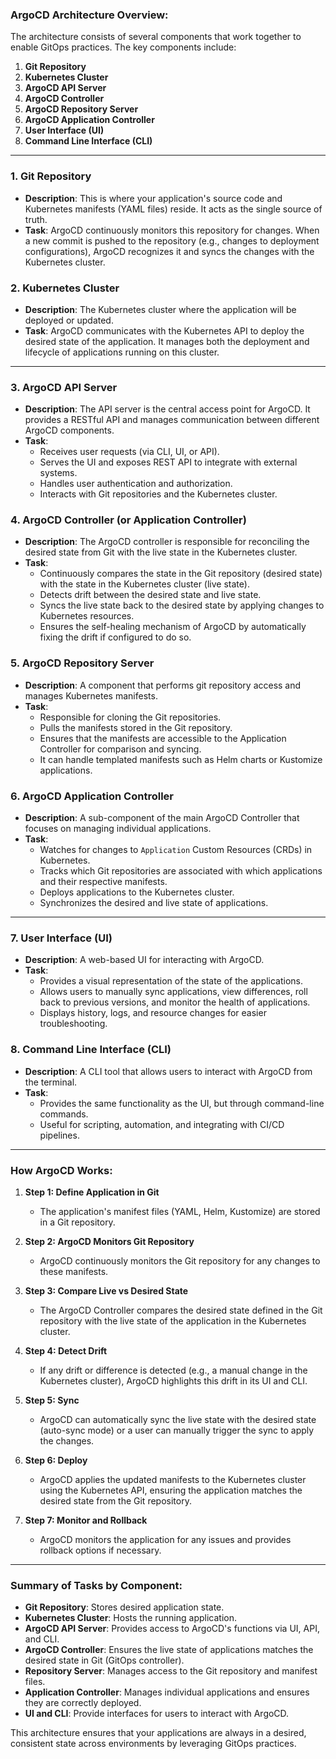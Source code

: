 ### **ArgoCD Architecture Overview:**

The architecture consists of several components that work together to enable GitOps practices. The key components include:

1. **Git Repository**
2. **Kubernetes Cluster**
3. **ArgoCD API Server**
4. **ArgoCD Controller**
5. **ArgoCD Repository Server**
6. **ArgoCD Application Controller**
7. **User Interface (UI)**
8. **Command Line Interface (CLI)**

---

### **1. Git Repository**

- **Description**: This is where your application's source code and Kubernetes manifests (YAML files) reside. It acts as the single source of truth.
- **Task**: ArgoCD continuously monitors this repository for changes. When a new commit is pushed to the repository (e.g., changes to deployment configurations), ArgoCD recognizes it and syncs the changes with the Kubernetes cluster.

### **2. Kubernetes Cluster**

- **Description**: The Kubernetes cluster where the application will be deployed or updated.
- **Task**: ArgoCD communicates with the Kubernetes API to deploy the desired state of the application. It manages both the deployment and lifecycle of applications running on this cluster.

---

### **3. ArgoCD API Server**

- **Description**: The API server is the central access point for ArgoCD. It provides a RESTful API and manages communication between different ArgoCD components.
- **Task**:
    - Receives user requests (via CLI, UI, or API).
    - Serves the UI and exposes REST API to integrate with external systems.
    - Handles user authentication and authorization.
    - Interacts with Git repositories and the Kubernetes cluster.

### **4. ArgoCD Controller (or Application Controller)**

- **Description**: The ArgoCD controller is responsible for reconciling the desired state from Git with the live state in the Kubernetes cluster.
- **Task**:
    - Continuously compares the state in the Git repository (desired state) with the state in the Kubernetes cluster (live state).
    - Detects drift between the desired state and live state.
    - Syncs the live state back to the desired state by applying changes to Kubernetes resources.
    - Ensures the self-healing mechanism of ArgoCD by automatically fixing the drift if configured to do so.

### **5. ArgoCD Repository Server**

- **Description**: A component that performs git repository access and manages Kubernetes manifests.
- **Task**:
    - Responsible for cloning the Git repositories.
    - Pulls the manifests stored in the Git repository.
    - Ensures that the manifests are accessible to the Application Controller for comparison and syncing.
    - It can handle templated manifests such as Helm charts or Kustomize applications.

### **6. ArgoCD Application Controller**

- **Description**: A sub-component of the main ArgoCD Controller that focuses on managing individual applications.
- **Task**:
    - Watches for changes to `Application` Custom Resources (CRDs) in Kubernetes.
    - Tracks which Git repositories are associated with which applications and their respective manifests.
    - Deploys applications to the Kubernetes cluster.
    - Synchronizes the desired and live state of applications.

---

### **7. User Interface (UI)**

- **Description**: A web-based UI for interacting with ArgoCD.
- **Task**:
    - Provides a visual representation of the state of the applications.
    - Allows users to manually sync applications, view differences, roll back to previous versions, and monitor the health of applications.
    - Displays history, logs, and resource changes for easier troubleshooting.

### **8. Command Line Interface (CLI)**

- **Description**: A CLI tool that allows users to interact with ArgoCD from the terminal.
- **Task**:
    - Provides the same functionality as the UI, but through command-line commands.
    - Useful for scripting, automation, and integrating with CI/CD pipelines.

---

### **How ArgoCD Works:**

1. **Step 1: Define Application in Git**
    
    - The application's manifest files (YAML, Helm, Kustomize) are stored in a Git repository.
2. **Step 2: ArgoCD Monitors Git Repository**
    
    - ArgoCD continuously monitors the Git repository for any changes to these manifests.
3. **Step 3: Compare Live vs Desired State**
    
    - The ArgoCD Controller compares the desired state defined in the Git repository with the live state of the application in the Kubernetes cluster.
4. **Step 4: Detect Drift**
    
    - If any drift or difference is detected (e.g., a manual change in the Kubernetes cluster), ArgoCD highlights this drift in its UI and CLI.
5. **Step 5: Sync**
    
    - ArgoCD can automatically sync the live state with the desired state (auto-sync mode) or a user can manually trigger the sync to apply the changes.
6. **Step 6: Deploy**
    
    - ArgoCD applies the updated manifests to the Kubernetes cluster using the Kubernetes API, ensuring the application matches the desired state from the Git repository.
7. **Step 7: Monitor and Rollback**
    
    - ArgoCD monitors the application for any issues and provides rollback options if necessary.

---

### **Summary of Tasks by Component:**

- **Git Repository**: Stores desired application state.
- **Kubernetes Cluster**: Hosts the running application.
- **ArgoCD API Server**: Provides access to ArgoCD's functions via UI, API, and CLI.
- **ArgoCD Controller**: Ensures the live state of applications matches the desired state in Git (GitOps controller).
- **Repository Server**: Manages access to the Git repository and manifest files.
- **Application Controller**: Manages individual applications and ensures they are correctly deployed.
- **UI and CLI**: Provide interfaces for users to interact with ArgoCD.

This architecture ensures that your applications are always in a desired, consistent state across environments by leveraging GitOps practices.